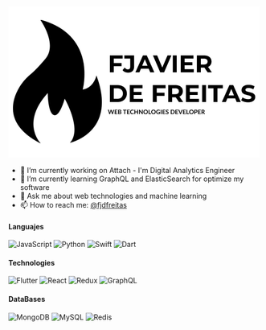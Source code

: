 ![logo](https://github.com/Scorcherfjk/Scorcherfjk/blob/master/frame.png?raw=true)

- 🔭 I’m currently working on Attach - I'm Digital Analytics Engineer
- 🌱 I’m currently learning GraphQL and ElasticSearch for optimize my software
- 💬 Ask me about web technologies and machine learning
- 📫 How to reach me: [@fjdfreitas](https://twitter.com/fjdfreitas)

#### Languajes
<p>
  <img alt="JavaScript" src="https://img.shields.io/badge/-Javascript-040d04?style=flat-square&logo=javascript" />
  <img alt="Python" src="https://img.shields.io/badge/-Python-040d04?style=flat-square&logo=python" />
  <img alt="Swift" src="https://img.shields.io/badge/-Swift-040d04?style=flat-square&logo=swift" />
  <img alt="Dart" src="https://img.shields.io/badge/-Dart-040d04?style=flat-square&logo=dart" />
</p>

#### Technologies
<p>
  <img alt="Flutter" src="https://img.shields.io/badge/-Flutter-040d04?style=flat-square&logo=flutter" />
  <img alt="React" src="https://img.shields.io/badge/-React-black?style=flat-square&logo=react" />
  <img alt="Redux" src="https://img.shields.io/badge/-Redux-040d04?style=flat-square&logo=redux" />
  <img alt="GraphQL" src="https://img.shields.io/badge/-GraphQL-040d04?style=flat-square&logo=graphql" />
</p>

#### DataBases

<p>
  <img alt="MongoDB" src="https://img.shields.io/badge/-MongoDB-black?style=flat-square&logo=mongodb" />
  <img alt="MySQL" src="https://img.shields.io/badge/-MySQL-040d04?style=flat-square&logo=mysql" />
  <img alt="Redis" src="https://img.shields.io/badge/-Redis-040d04?style=flat-square&logo=redis" />
</p>
